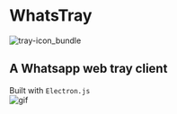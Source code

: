 # WhatsTray
![tray-icon_bundle](https://github.com/humzasadiq/WhatsTray/assets/tray-icon_bundle.png?raw=true)
## A Whatsapp web tray client  
Built with `Electron.js`  
![gif](https://github.com/humzasadiq/WhatsTray/assets/lv_0_20240506003305-ezgif.com-video-to-gif-converter.gif?raw=true)
